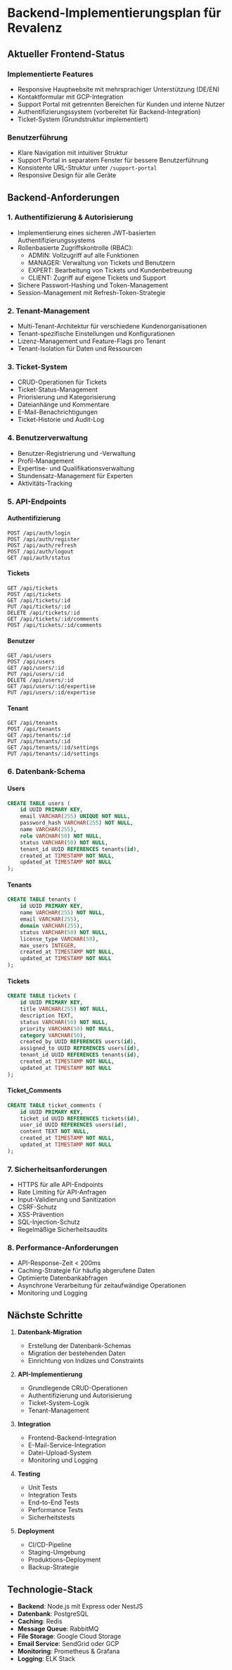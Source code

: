 # Backend-Implementierungsplan für Revalenz

## Aktueller Frontend-Status

### Implementierte Features
- Responsive Hauptwebsite mit mehrsprachiger Unterstützung (DE/EN)
- Kontaktformular mit GCP-Integration
- Support Portal mit getrennten Bereichen für Kunden und interne Nutzer
- Authentifizierungssystem (vorbereitet für Backend-Integration)
- Ticket-System (Grundstruktur implementiert)

### Benutzerführung
- Klare Navigation mit intuitiver Struktur
- Support Portal in separatem Fenster für bessere Benutzerführung
- Konsistente URL-Struktur unter `/support-portal`
- Responsive Design für alle Geräte

## Backend-Anforderungen

### 1. Authentifizierung & Autorisierung
- Implementierung eines sicheren JWT-basierten Authentifizierungssystems
- Rollenbasierte Zugriffskontrolle (RBAC):
  - ADMIN: Vollzugriff auf alle Funktionen
  - MANAGER: Verwaltung von Tickets und Benutzern
  - EXPERT: Bearbeitung von Tickets und Kundenbetreuung
  - CLIENT: Zugriff auf eigene Tickets und Support
- Sichere Passwort-Hashing und Token-Management
- Session-Management mit Refresh-Token-Strategie

### 2. Tenant-Management
- Multi-Tenant-Architektur für verschiedene Kundenorganisationen
- Tenant-spezifische Einstellungen und Konfigurationen
- Lizenz-Management und Feature-Flags pro Tenant
- Tenant-Isolation für Daten und Ressourcen

### 3. Ticket-System
- CRUD-Operationen für Tickets
- Ticket-Status-Management
- Priorisierung und Kategorisierung
- Dateianhänge und Kommentare
- E-Mail-Benachrichtigungen
- Ticket-Historie und Audit-Log

### 4. Benutzerverwaltung
- Benutzer-Registrierung und -Verwaltung
- Profil-Management
- Expertise- und Qualifikationsverwaltung
- Stundensatz-Management für Experten
- Aktivitäts-Tracking

### 5. API-Endpoints

#### Authentifizierung
```
POST /api/auth/login
POST /api/auth/register
POST /api/auth/refresh
POST /api/auth/logout
GET /api/auth/status
```

#### Tickets
```
GET /api/tickets
POST /api/tickets
GET /api/tickets/:id
PUT /api/tickets/:id
DELETE /api/tickets/:id
GET /api/tickets/:id/comments
POST /api/tickets/:id/comments
```

#### Benutzer
```
GET /api/users
POST /api/users
GET /api/users/:id
PUT /api/users/:id
DELETE /api/users/:id
GET /api/users/:id/expertise
PUT /api/users/:id/expertise
```

#### Tenant
```
GET /api/tenants
POST /api/tenants
GET /api/tenants/:id
PUT /api/tenants/:id
GET /api/tenants/:id/settings
PUT /api/tenants/:id/settings
```

### 6. Datenbank-Schema

#### Users
```sql
CREATE TABLE users (
    id UUID PRIMARY KEY,
    email VARCHAR(255) UNIQUE NOT NULL,
    password_hash VARCHAR(255) NOT NULL,
    name VARCHAR(255),
    role VARCHAR(50) NOT NULL,
    status VARCHAR(50) NOT NULL,
    tenant_id UUID REFERENCES tenants(id),
    created_at TIMESTAMP NOT NULL,
    updated_at TIMESTAMP NOT NULL
);
```

#### Tenants
```sql
CREATE TABLE tenants (
    id UUID PRIMARY KEY,
    name VARCHAR(255) NOT NULL,
    email VARCHAR(255),
    domain VARCHAR(255),
    status VARCHAR(50) NOT NULL,
    license_type VARCHAR(50),
    max_users INTEGER,
    created_at TIMESTAMP NOT NULL,
    updated_at TIMESTAMP NOT NULL
);
```

#### Tickets
```sql
CREATE TABLE tickets (
    id UUID PRIMARY KEY,
    title VARCHAR(255) NOT NULL,
    description TEXT,
    status VARCHAR(50) NOT NULL,
    priority VARCHAR(50) NOT NULL,
    category VARCHAR(50),
    created_by UUID REFERENCES users(id),
    assigned_to UUID REFERENCES users(id),
    tenant_id UUID REFERENCES tenants(id),
    created_at TIMESTAMP NOT NULL,
    updated_at TIMESTAMP NOT NULL
);
```

#### Ticket_Comments
```sql
CREATE TABLE ticket_comments (
    id UUID PRIMARY KEY,
    ticket_id UUID REFERENCES tickets(id),
    user_id UUID REFERENCES users(id),
    content TEXT NOT NULL,
    created_at TIMESTAMP NOT NULL,
    updated_at TIMESTAMP NOT NULL
);
```

### 7. Sicherheitsanforderungen
- HTTPS für alle API-Endpoints
- Rate Limiting für API-Anfragen
- Input-Validierung und Sanitization
- CSRF-Schutz
- XSS-Prävention
- SQL-Injection-Schutz
- Regelmäßige Sicherheitsaudits

### 8. Performance-Anforderungen
- API-Response-Zeit < 200ms
- Caching-Strategie für häufig abgerufene Daten
- Optimierte Datenbankabfragen
- Asynchrone Verarbeitung für zeitaufwändige Operationen
- Monitoring und Logging

## Nächste Schritte

1. **Datenbank-Migration**
   - Erstellung der Datenbank-Schemas
   - Migration der bestehenden Daten
   - Einrichtung von Indizes und Constraints

2. **API-Implementierung**
   - Grundlegende CRUD-Operationen
   - Authentifizierung und Autorisierung
   - Ticket-System-Logik
   - Tenant-Management

3. **Integration**
   - Frontend-Backend-Integration
   - E-Mail-Service-Integration
   - Datei-Upload-System
   - Monitoring und Logging

4. **Testing**
   - Unit Tests
   - Integration Tests
   - End-to-End Tests
   - Performance Tests
   - Sicherheitstests

5. **Deployment**
   - CI/CD-Pipeline
   - Staging-Umgebung
   - Produktions-Deployment
   - Backup-Strategie

## Technologie-Stack

- **Backend**: Node.js mit Express oder NestJS
- **Datenbank**: PostgreSQL
- **Caching**: Redis
- **Message Queue**: RabbitMQ
- **File Storage**: Google Cloud Storage
- **Email Service**: SendGrid oder GCP
- **Monitoring**: Prometheus & Grafana
- **Logging**: ELK Stack 